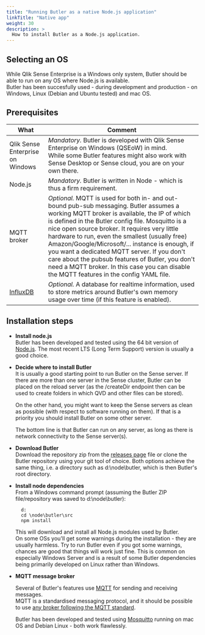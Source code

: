 ```yaml
---
title: "Running Butler as a native Node.js application"
linkTitle: "Native app"
weight: 30
description: >
  How to install Butler as a Node.js application.
---
```


## Selecting an OS

While Qlik Sense Enterprise is a Windows only system, Butler should be able to run on any OS where Node.js is available.  
Butler has been succesfully used - during development and production - on Windows, Linux (Debian and Ubuntu tested) and mac OS.

## Prerequisites

What | Comment
---- | -------
Qlik Sense Enterprise on Windows | *Mandatory.* Butler is developed with Qlik Sense Enterprise on Windows (QSEoW) in mind. <br>While some Butler features might also work with Sense Desktop or Sense cloud, you are on your own there.
Node.js | *Mandatory.* Butler is written in Node - which is thus a firm requirement.
MQTT broker | *Optional.* MQTT is used for both in- and out-bound pub-sub messaging. Butler assumes a working MQTT broker is available, the IP of which is defined in the Butler config file. Mosquitto is a nice open source broker. It requires very little hardware to run, even the smallest (usually free) Amazon/Google/Microsoft/... instance is enough, if you want a dedicated MQTT server. If you don't care about the pubsub features of Butler, you don't need a MQTT broker. In this case you can disable the MQTT features in the config YAML file.
| [InfluxDB](https://www.influxdata.com/time-series-platform/) | *Optional.* A database for realtime information, used to store metrics around Butler's own memory usage over time (if this feature is enabled). |
## Installation steps

* **Install node.js**  
    Butler has been developed and tested using the 64 bit version of [Node.js](https://nodejs.org/en/download/). The most recent LTS (Long Term Support) version is usually a good choice.

* **Decide where to install Butler**  
    It is usually a good starting point to run Butler on the Sense server. If there are more than one server in the Sense cluster, Butler can be placed on the reload server (as the /createDir endpoint then can be used to create folders in which QVD and other files can be stored).  

    On the other hand, you might want to keep the Sense servers as clean as possible (with respect to software running on them). If that is a priority you should install Butler on some other server.  

    The bottom line is that Butler can run on any server, as long as there is network connectivity to the Sense server(s).  

* **Download Butler**  
    Download the repository zip from the [releases page](https://github.com/ptarmiganlabs/butler/releases) file or clone the Butler repository using your git tool of choice. Both options achieve the same thing, i.e. a directory such as d:\node\butler, which is then Butler's root directory.  

* **Install node dependencies**  
    From a Windows command prompt (assuming the Butler ZIP file/repository was saved to d:\\node\\butler):  

        d:
        cd \node\butler\src
        npm install  

    This will download and install all Node.js modules used by Butler.  
    On some OSs you'll get some warnings during the installation - they are usually harmless. Try to run Butler even if you got some warnings, chances are good that things will work just fine. This is common on especially Windows Server and is a result of some Butler dependencies being primarily developed on Linux rather than Windows.

* **MQTT message broker**

    Several of Butler's features use [MQTT](https://mqtt.org/) for sending and receiving messages.  
    MQTT is a standardised messaging protocol, and it should be possible to use [any broker following the MQTT standard](https://github.com/mqtt/mqtt.org/wiki/software?id=software).  

    Butler has been developed and tested using [Mosquitto](https://mosquitto.org/) running on mac OS and Debian Linux - both work flawlessly.

